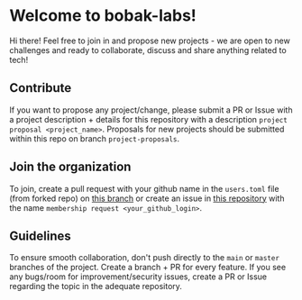 # Welcome to bobak-labs!
Hi there! Feel free to join in and propose new projects - we are open to new challenges and ready to collaborate, discuss and share anything related to tech!
## Contribute
If you want to propose any project/change, please submit a PR or Issue with a project description + details for this repository with a description `project proposal <project_name>`. Proposals for new projects should be submitted within this repo on branch `project-proposals`.

## Join the organization
To join, create a pull request with your github name in the `users.toml` file (from forked repo) on [this branch](https://github.com/bobak-labs/.github/tree/membership-requests) or create an issue in [this repository](https://github.com/bobak-labs/.github) with the name `membership request <your_github_login>`.

## Guidelines
To ensure smooth collaboration, don't push directly to the `main` or `master` branches of the project. Create a branch + PR for every feature. 
If you see any bugs/room for improvement/security issues, create a PR or Issue regarding the topic in the adequate repository.
